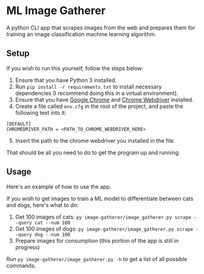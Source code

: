 # ML Image Gatherer
A python CLI app that scrapes images from the web and prepares them for training an image classification machine learning algorithm.

## Setup
If you wish to run this yourself, follow the steps below:

1. Ensure that you have Python 3 installed.
2. Run `pip install -r requirements.txt` to install necessary dependencies (I recommend doing this in a virtual environment).
3. Ensure that you have [Google Chrome](https://www.google.com/chrome/) and [Chrome Webdriver](https://chromedriver.chromium.org/downloads) installed.
4. Create a file called `env.cfg` in the root of the project, and paste the following text into it:

```
[DEFAULT]
CHROMEDRIVER_PATH = <PATH_TO_CHROME_WEBDRIVER_HERE>
```

5. Insert the path to the chrome webdriver you installed in the file.

That should be all you need to do to get the program up and running.

## Usage
Here's an example of how to use the app.

If you wish to get images to train a ML model to differentiate between cats and dogs, here's what to do:

1. Get 100 images of cats: `py image-gatherer/image_gatherer.py scrape --query cat --num 100`
2. Get 100 images of dogs: `py image-gatherer/image_gatherer.py scrape --query dog --num 100`
3. Prepare images for consumption (this portion of the app is still in progress)

Run `py image-gatherer/image_gatherer.py -h` to get a list of all possible commands.
